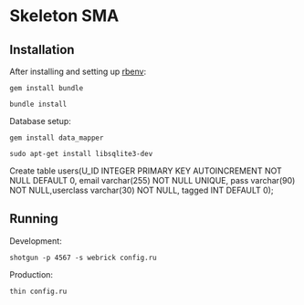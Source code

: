 Skeleton SMA
============

Installation
------------

After installing and setting up [rbenv](https://github.com/sstephenson/rbenv):

`gem install bundle`

`bundle install`



Database setup:

`gem install data_mapper`

`sudo apt-get install libsqlite3-dev`

Create table users(U_ID INTEGER PRIMARY KEY AUTOINCREMENT NOT NULL DEFAULT 0, email varchar(255) NOT NULL UNIQUE, pass varchar(90) NOT NULL,userclass varchar(30) NOT NULL, tagged INT DEFAULT 0);

Running
-------

Development:

`shotgun -p 4567 -s webrick config.ru`

Production:

`thin config.ru`
